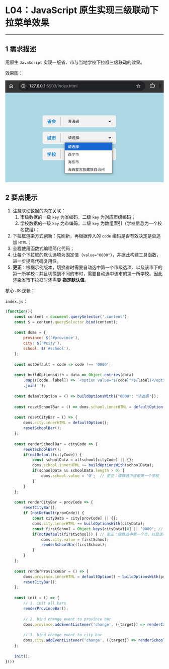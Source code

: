 # L04：JavaScript 原生实现三级联动下拉菜单效果

---



## 1 需求描述

用原生 `JavaScript` 实现一版省、市与当地学校下拉框三级联动的效果。

效果图：

![](../assets/4.1.png)



## 2 要点提示

1. 注意联动数据的内在关联：
   1. 市级数据的一级 `key` 为省编码，二级 `key` 为对应市级编码；
   2. 学校数据的一级 `key` 为市编码，二级 `key` 为数组索引（学校信息为一个校名数组）；
2. 下拉框渲染方式创新：先刷新，再根据传入的 `code` 编码是否有效决定是否追加 `HTML`；
3. 全程使用函数式编程简化代码；
4. 让每个下拉框的默认选项为固定值（`value="0000"`），并据此构建工具函数，进一步提高代码复用性。
5. **更正**：根据示例版本，切换省时需要自动选中第一个市级选项、以及该市下的第一所学校；并且切换到不同的市时，需要自动选中该市的第一所学校。因此渲染省市下拉框时还需要 **指定默认值**。



核心 JS 逻辑：

`index.js`：

```js
(function(){
    const content = document.querySelector('.content');
    const $ = content.querySelector.bind(content);

    const doms = {
        province: $('#province'),
        city: $('#city'),
        school: $('#school'),
    };

    const notDefault = code => code !== '0000';

    const buildOptionsWith = data => Object.entries(data)
        .map(([code, label]) => `<option value="${code}">${label}</option>`)
        .join('');

    const defaultOption = () => buildOptionsWith({"0000": "请选择"});

    const resetSchoolBar = () => doms.school.innerHTML = defaultOption();

    const resetCityBar = () => {
        doms.city.innerHTML = defaultOption();
        resetSchoolBar();
    };

    const renderSchoolBar = cityCode => {
        resetSchoolBar();
        if(notDefault(cityCode)) {
            const schoolData = allschool[cityCode] || {};
            doms.school.innerHTML += buildOptionsWith(schoolData);
            if(schoolData && schoolData.length > 0) {
                doms.school.value = '0';  // 更正：级联选中该市第一个学校
            }
        }
    };

    const renderCityBar = provCode => {
        resetCityBar();
        if (notDefault(provCode)) {
            const cityData = city[provCode] || {};
            doms.city.innerHTML += buildOptionsWith(cityData);
            const firstSchool = Object.keys(cityData)[0] || '0000'; // Get first city code or default
            if(notDefault(firstSchool)) { // 更正：级联选中第一个市、以及该市第一个学校
                doms.city.value = firstSchool;
                renderSchoolBar(firstSchool);
            }
        }
    };

    const renderProvinceBar = () => {
        doms.province.innerHTML = defaultOption() + buildOptionsWith(province);
        resetCityBar();
    };

    const init = () => {
        // 1. init all bars
        renderProvinceBar();

        // 2. bind change event to province bar
        doms.province.addEventListener('change', ({target}) => renderCityBar(target.value));
        
        // 3. bind change event to city bar
        doms.city.addEventListener('change', ({target}) => renderSchoolBar(target.value));
    };

    init();
}())
```

